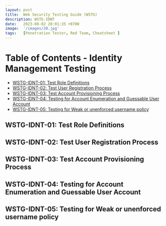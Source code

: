 ```yaml
---
layout: post
title:  Web Security Testing Guide (WSTG)
description: WSTG-IDNT
date:   2023-08-02 20:01:35 +0700
image:  '/images/20.jpg'
tags:   [Penetration Tester, Red Team, Cheatsheet ]
---
```


# Table of Contents - Identity Management Testing

- [WSTG-IDNT-01: Test Role Definitions](#wstg-idnt-01-test-role-definitions)
- [WSTG-IDNT-02: Test User Registration Process](#wstg-idnt-02-test-user-registration-process)
- [WSTG-IDNT-03: Test Account Provisioning Process](#wstg-idnt-03-test-account-provisioning-process)
- [WSTG-IDNT-04: Testing for Account Enumeration and Guessable User Account](#wstg-idnt-04-testing-for-account-enumeration-and-guessable-user-account)
- [WSTG-IDNT-05: Testing for Weak or unenforced username policy](#wstg-idnt-05-testing-for-weak-or-unenforced-username-policy)

## WSTG-IDNT-01: Test Role Definitions <a id="wstg-idnt-01-test-role-definitions"></a>

<!-- Your content for WSTG-IDNT-01: Test Role Definitions goes here -->

## WSTG-IDNT-02: Test User Registration Process <a id="wstg-idnt-02-test-user-registration-process"></a>

<!-- Your content for WSTG-IDNT-02: Test User Registration Process goes here -->

## WSTG-IDNT-03: Test Account Provisioning Process <a id="wstg-idnt-03-test-account-provisioning-process"></a>

<!-- Your content for WSTG-IDNT-03: Test Account Provisioning Process goes here -->

## WSTG-IDNT-04: Testing for Account Enumeration and Guessable User Account <a id="wstg-idnt-04-testing-for-account-enumeration-and-guessable-user-account"></a>

<!-- Your content for WSTG-IDNT-04: Testing for Account Enumeration and Guessable User Account goes here -->

## WSTG-IDNT-05: Testing for Weak or unenforced username policy <a id="wstg-idnt-05-testing-for-weak-or-unenforced-username-policy"></a>

<!-- Your content for WSTG-IDNT-05: Testing for Weak or unenforced username policy goes here -->
